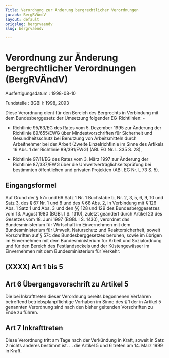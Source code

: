 ```yaml
---
Title: Verordnung zur Änderung bergrechtlicher Verordnungen
jurabk: BergRVÄndV
layout: default
origslug: bergrvaendv
slug: bergrvaendv

---
```


# Verordnung zur Änderung bergrechtlicher Verordnungen (BergRVÄndV)

Ausfertigungsdatum
:   1998-08-10

Fundstelle
:   BGBl I: 1998, 2093

Diese Verordnung dient für den Bereich des Bergrechts in Verbindung
mit dem Bundesberggesetz der Umsetzung folgender EG-Richtlinien: -

*   Richtlinie 95/63/EG des Rates vom 5. Dezember 1995 zur Änderung der
    Richtlinie 89/655/EWG über Mindestvorschriften für Sicherheit und
    Gesundheitsschutz bei Benutzung von Arbeitsmitteln durch Arbeitnehmer
    bei der Arbeit (Zweite Einzelrichtlinie im Sinne des Artikels 16 Abs.
    1 der Richtlinie 89/391/EWG) (ABl. EG Nr. L 335 S. 28),


-   Richtlinie 97/11/EG des Rates vom 3. März 1997 zur Änderung der
    Richtlinie 87/337/EWG über die Umweltverträglichkeitsprüfung bei
    bestimmten öffentlichen und privaten Projekten (ABl. EG Nr. L 73 S.
    5).





## Eingangsformel

Auf Grund der § 57c und 66 Satz 1 Nr. 1 Buchstabe b, Nr. 2, 3, 5, 6,
9, 10 und Satz 3, des § 67 Nr. 1 und 8 und des § 68 Abs. 2, in
Verbindung mit § 126 Abs. 1 Satz 1 und Abs. 3 und den §§ 128 und 129
des Bundesberggesetzes vom 13. August 1980 (BGBl. I S. 1310), zuletzt
geändert durch Artikel 23 des Gesetzes vom 18. Juni 1997 (BGBl. I S.
1430), verordnet das Bundesministerium für Wirtschaft im Einvernehmen
mit dem Bundesministerium für Umwelt, Naturschutz und
Reaktorsicherheit, soweit Vorschriften auf § 57c des
Bundesberggesetzes beruhen, sowie im übrigen im Einvernehmen mit dem
Bundesministerium für Arbeit und Sozialordnung und für den Bereich des
Festlandsockels und der Küstengewässer im Einvernehmen mit dem
Bundesministerium für Verkehr:


## (XXXX) Art 1 bis 5



## Art 6 Übergangsvorschrift zu Artikel 5

Die bei Inkrafttreten dieser Verordnung bereits begonnenen Verfahren
betreffend betriebsplanpflichtige Vorhaben im Sinne des § 1 der in
Artikel 5 genannten Verordnung sind nach den bisher geltenden
Vorschriften zu Ende zu führen.


## Art 7 Inkrafttreten

Diese Verordnung tritt am Tage nach der Verkündung in Kraft, soweit in
Satz 2 nichts anderes bestimmt ist. ... die Artikel 5 und 6 treten am
14\. März 1999 in Kraft.

